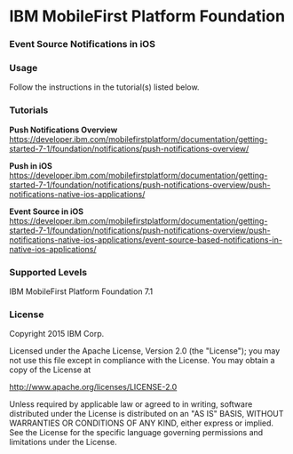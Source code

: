 IBM MobileFirst Platform Foundation
===
### Event Source Notifications in iOS


### Usage
Follow the instructions in the tutorial(s) listed below.

### Tutorials
**Push Notifications Overview**
https://developer.ibm.com/mobilefirstplatform/documentation/getting-started-7-1/foundation/notifications/push-notifications-overview/

**Push in iOS**
https://developer.ibm.com/mobilefirstplatform/documentation/getting-started-7-1/foundation/notifications/push-notifications-overview/push-notifications-native-ios-applications/

**Event Source in iOS**
https://developer.ibm.com/mobilefirstplatform/documentation/getting-started-7-1/foundation/notifications/push-notifications-overview/push-notifications-native-ios-applications/event-source-based-notifications-in-native-ios-applications/

### Supported Levels
IBM MobileFirst Platform Foundation 7.1

### License
Copyright 2015 IBM Corp.

Licensed under the Apache License, Version 2.0 (the "License");
you may not use this file except in compliance with the License.
You may obtain a copy of the License at

http://www.apache.org/licenses/LICENSE-2.0

Unless required by applicable law or agreed to in writing, software
distributed under the License is distributed on an "AS IS" BASIS,
WITHOUT WARRANTIES OR CONDITIONS OF ANY KIND, either express or implied.
See the License for the specific language governing permissions and
limitations under the License.
